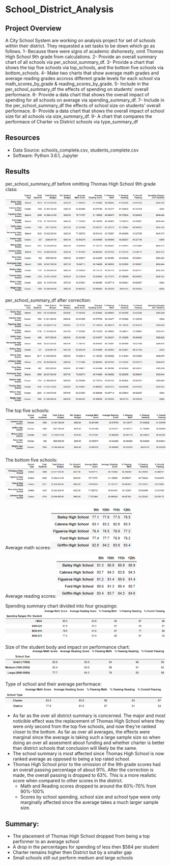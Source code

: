 # School_District_Analysis

## Project Overview
A City School System are working on analysis project for set of schools within their district. They requested a set tasks to be down which go as follows.
  1- Because there were signs of academic dishonesty, omit Thomas High School 9th grade from calculations.
  2- Provide an overall summary chart of all schools via per_school_summary_df. 
  3- Provide a chart that shows the top five schools via top_schools, and the bottom five schools via bottom_schools.
  4- Make two charts that show average math grades and average reading grades accross different grade levels for each school via math_scores_by_grade & reading_scores_by_grade.
  5- Include in the per_school_summary_df the effects of spending on students' overall performace. 
  6- Provide a data chart that shows the overall impact of spending for all schools on average via spending_summary_df.
  7- Include in the per_school_summary_df the effects of school size on students' overall performace.
  8- Provide a data chart that shows the overall impact of school size for all schools  via size_summary_df.
  9- A chart that compares the performace of Charter vs District schools via type_summary_df
  
## Resources
  - Data Source: schools_complete.csv, students_complete.csv
  - Software: Python 3.6.1, Jupyter

## Results


per_school_summary_df before omitting Thomas High School 9th grade class:![per_school_summary_df before edit](https://github.com/Hamza97anh/School_District_Analysis/blob/main/Images/per_school_summary_df%20before%20edit.PNG)

per_school_summary_df after correction:![per_school_summary_df](https://github.com/Hamza97anh/School_District_Analysis/blob/main/Images/per_school_summary_df.PNG)

The top five schools:![top_schools](https://github.com/Hamza97anh/School_District_Analysis/blob/main/Images/top_schools.PNG)

The bottom five schools:![bottom_schools](https://github.com/Hamza97anh/School_District_Analysis/blob/main/Images/bottom_schools.PNG)

Average math scores:![math_scores_by_grade](https://github.com/Hamza97anh/School_District_Analysis/blob/main/Images/math_scores_by_grade.PNG)

Average reading scores:![reading_scores_by_grade](https://github.com/Hamza97anh/School_District_Analysis/blob/main/Images/reading_scores_by_grade.PNG)

Spending summary chart divided into four groupings:![spending_summary_df](https://github.com/Hamza97anh/School_District_Analysis/blob/main/Images/spending_summary_df.PNG)

Size of the student body and impact on performance chart:![size_summary_df](https://github.com/Hamza97anh/School_District_Analysis/blob/main/Images/size_summary_df.PNG)

Type of school and their average performace:![type_summary_df](https://github.com/Hamza97anh/School_District_Analysis/blob/main/Images/type_summary_df.PNG)


- As far as the over all district summary is concerned. The major and most noticible effect was the replacement of Thomas High School where they were only second from the top five schools, and now they're ranked closer to the bottom. As far as over all averages, the effects were marginal since the average is taking such a large sample size so when doing an over all assesment about funding and whether charter is better than district schools that conclusion will likely be the same. 
- The school summary is most affected since Thomas High School is now ranked average as opposed to being a top rated school.
- Thomas High School prior to the omission of the 9th grade scores had an overall passing percentage of about 91%. After the correction is made, the overall passing is dropped to 63%. This is a more realistic score when compared to other scores in the district. 
  - Math and Reading scores dropped to around the 60%-70% from 90%-100%
  - Scores by school spending, school size and school type were only marginally affected since the average takes a much larger sample size. 

## Summary:

- The placement of Thomas High School dropped from being a top performer to an average school
- A drop in the percentages for spending of less then $584 per student
- Charter remains higher then District but by a smaller gap
- Small schools still out perform medium and large schools



